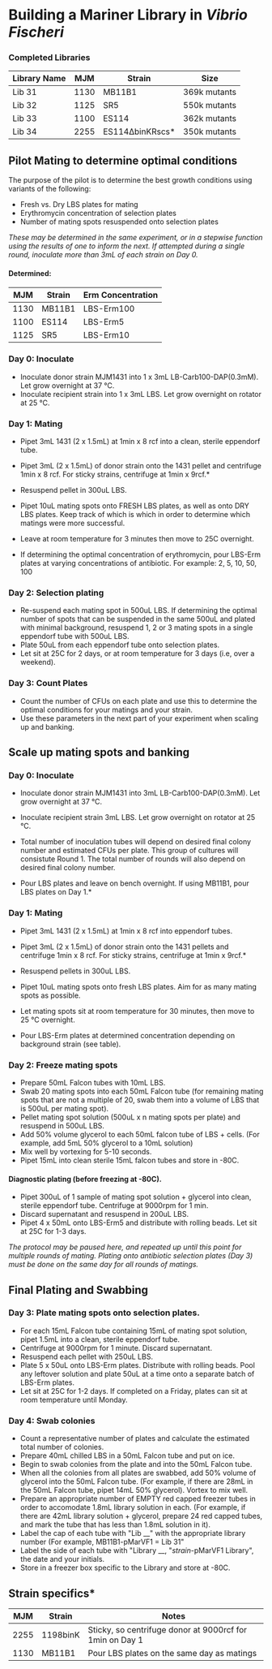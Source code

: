 # Building a Mariner Library in *Vibrio Fischeri*

### Completed Libraries

Library Name | MJM | Strain  |  Size 
-------------|--------|--------------|-----
Lib 31 |  1130  | MB11B1 | 369k mutants
Lib 32 |  1125 |  SR5 | 550k mutants
Lib 33 | 1100 | ES114 | 362k mutants 
Lib 34 | 2255 | ES114ΔbinKRscs* | 350k mutants

## Pilot Mating to determine optimal conditions
The purpose of the pilot is to determine the best growth conditions using variants of the following: 
- Fresh vs. Dry LBS plates for mating 
- Erythromycin concentration of selection plates 
- Number of mating spots resuspended onto selection plates  


*These may be determined in the same experiment, or in a stepwise function using the results of one to inform the next. If attempted during a single round, inoculate more than 3mL of each strain on Day 0.* 

#### Determined:
| MJM | Strain | Erm Concentration |
------|--------|-------------------
1130  | MB11B1 | LBS-Erm100
1100 | ES114 | LBS-Erm5
1125 | SR5   | LBS-Erm10

### Day 0: Inoculate
- Inoculate donor strain MJM1431 into 1 x 3mL LB-Carb100-DAP(0.3mM). Let grow overnight at 37 °C. 
- Inoculate recipient strain into 1 x 3mL LBS. Let grow overnight on rotator at 25 °C.

### Day 1: Mating 
- Pipet 3mL 1431 (2 x 1.5mL) at 1min x 8 rcf into a clean, sterile eppendorf tube. 
- Pipet 3mL (2 x 1.5mL) of donor strain onto the 1431 pellet and centrifuge 1min x 8 rcf. For sticky strains, centrifuge at 1min x 9rcf.* 
- Resuspend pellet in 300uL LBS. 
- Pipet 10uL mating spots onto FRESH LBS plates, as well as onto DRY LBS plates. Keep track of which is which in order to determine which matings were more successful. 
- Leave at room temperature for 3 minutes then move to 25C overnight. 

- If determining the optimal concentration of erythromycin, pour LBS-Erm plates at varying concentrations of antibiotic. For example: 2, 5, 10, 50, 100

### Day 2: Selection plating 
- Re-suspend each mating spot in 500uL LBS. If determining the optimal number of spots that can be suspended in the same 500uL and plated with minimal background, resuspend 1, 2 or 3 mating spots in a single eppendorf tube with 500uL LBS. 
- Plate 50uL from each eppendorf tube onto selection plates. 
- Let sit at 25C for 2 days, or at room temperature for 3 days (i.e, over a weekend). 

### Day 3: Count Plates
- Count the number of CFUs on each plate and use this to determine the optimal conditions for your matings and your strain. 
- Use these parameters in the next part of your experiment when scaling up and banking.  


## Scale up mating spots and banking

### Day 0: Inoculate
- Inoculate donor strain MJM1431 into 3mL LB-Carb100-DAP(0.3mM). Let grow overnight at 37 °C. 
- Inoculate recipient strain 3mL LBS. Let grow overnight on rotator at 25 °C.

- Total number of inoculation tubes will depend on desired final colony number and estimated CFUs per plate. This group of cultures will consistute Round 1. The total number of rounds will also depend on desired final colony number. 
- Pour LBS plates and leave on bench overnight. If using MB11B1, pour LBS plates on Day 1.* 

### Day 1: Mating
- Pipet 3mL 1431 (2 x 1.5mL) at 1min x 8 rcf into eppendorf tubes. 
- Pipet 3mL (2 x 1.5mL) of donor strain onto the 1431 pellets and centrifuge 1min x 8 rcf. For sticky strains, centrifuge at 1min x 9rcf.* 
- Resuspend pellets in 300uL LBS. 
- Pipet 10uL mating spots onto fresh LBS plates. Aim for as many mating spots as possible. 
- Let mating spots sit at room temperature for 30 minutes, then move to 25 °C overnight. 

- Pour LBS-Erm plates at determined concentration depending on background strain (see table). 

### Day 2: Freeze mating spots
- Prepare 50mL Falcon tubes with 10mL LBS.   
- Swab 20 mating spots into each 50mL Falcon tube (for remaining mating spots that are not a multiple of 20, swab them into a volume of LBS that is 500uL per mating spot).
- Pellet mating spot solution (500uL x n mating spots per plate) and resuspend in 500uL LBS. 
- Add 50% volume glycerol to each 50mL falcon tube of LBS + cells. (For example, add 5mL 50% glycerol to a 10mL solution)
- Mix well by vortexing for 5-10 seconds.  
- Pipet 15mL into clean sterile 15mL falcon tubes and store in -80C.

#### Diagnostic plating (before freezing at -80C). 
- Pipet 300uL of 1 sample of mating spot solution + glycerol into clean, sterile eppendorf tube. Centrifuge at 9000rpm for 1 min. 
- Discard supernatant and resuspend in 200uL LBS. 
- Pipet 4 x 50mL onto LBS-Erm5 and distribute with rolling beads. Let sit at 25C for 1-3 days. 

*The protocol may be paused here, and repeated up until this point for multiple rounds of mating. Plating onto antibiotic selection plates (Day 3) must be done on the same day for all rounds of matings.* 

## Final Plating and Swabbing

### Day 3: Plate mating spots onto selection plates. 
- For each 15mL Falcon tube containing 15mL of mating spot solution, pipet 1.5mL into a clean, sterile eppendorf tube. 
- Centrifuge at 9000rpm for 1 minute. Discard supernatant. 
- Resuspend each pellet with 250uL LBS. 
- Plate 5 x 50uL onto LBS-Erm plates. Distribute with rolling beads. Pool any leftover solution and plate 50uL at a time onto a separate batch of LBS-Erm plates. 
- Let sit at 25C for 1-2 days. If completed on a Friday, plates can sit at room temperature until Monday. 


### Day 4: Swab colonies
- Count a representative number of plates and calculate the estimated total number of colonies. 
- Prepare 40mL chilled LBS in a 50mL Falcon tube and put on ice. 
- Begin to swab colonies from the plate and into the 50mL Falcon tube. 
- When all the colonies from all plates are swabbed, add 50% volume of glycerol into the 50mL Falcon tube. (For example, if there are 28mL in the 50mL Falcon tube, pipet 14mL 50% glycerol). Vortex to mix well. 
- Prepare an appropriate number of EMPTY red capped freezer tubes in order to accomodate 1.8mL library solution in each. (For example, if there are 42mL library solution + glycerol, prepare 24 red capped tubes, and mark the tube that has less than 1.8mL solution in it). 
- Label the cap of each tube with "Lib __" with the appropriate library number (For example, MB11B1-pMarVF1 = Lib 31" 
- Label the side of each tube with "Library __,   "*strain*-pMarVF1 Library", the date and your initials. 
- Store in a freezer box specific to the Library and store at -80C. 

## Strain specifics* 
| MJM | Strain | Notes |
------|--------|-------------------
2255 | 1198binK | Sticky, so centrifuge donor at 9000rcf for 1min on Day 1
1130 | MB11B1 | Pour LBS plates on the same day as matings
